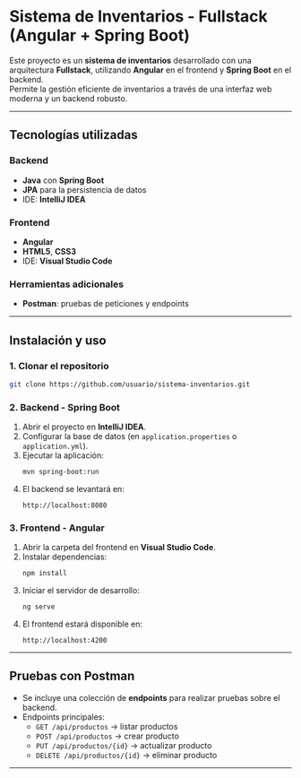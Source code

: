 # Sistema de Inventarios - Fullstack (Angular + Spring Boot)

Este proyecto es un **sistema de inventarios** desarrollado con una arquitectura **Fullstack**, utilizando **Angular** en el frontend y **Spring Boot** en el backend.  
Permite la gestión eficiente de inventarios a través de una interfaz web moderna y un backend robusto.

---

## Tecnologías utilizadas

### Backend
- **Java** con **Spring Boot**
- **JPA** para la persistencia de datos
- IDE: **IntelliJ IDEA**

### Frontend
- **Angular**
- **HTML5**, **CSS3**
- IDE: **Visual Studio Code**

### Herramientas adicionales
- **Postman**: pruebas de peticiones y endpoints

---

## Instalación y uso

### 1. Clonar el repositorio
```bash
git clone https://github.com/usuario/sistema-inventarios.git
```

### 2. Backend - Spring Boot
1. Abrir el proyecto en **IntelliJ IDEA**.  
2. Configurar la base de datos (en `application.properties` o `application.yml`).  
3. Ejecutar la aplicación:
   ```bash
   mvn spring-boot:run
   ```
4. El backend se levantará en:
   ```
   http://localhost:8080
   ```

### 3. Frontend - Angular
1. Abrir la carpeta del frontend en **Visual Studio Code**.  
2. Instalar dependencias:
   ```bash
   npm install
   ```
3. Iniciar el servidor de desarrollo:
   ```bash
   ng serve
   ```
4. El frontend estará disponible en:
   ```
   http://localhost:4200
   ```

---

## Pruebas con Postman
- Se incluye una colección de **endpoints** para realizar pruebas sobre el backend.  
- Endpoints principales:
  - `GET /api/productos` → listar productos
  - `POST /api/productos` → crear producto
  - `PUT /api/productos/{id}` → actualizar producto
  - `DELETE /api/productos/{id}` → eliminar producto

---
